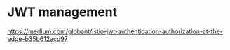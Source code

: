 # JWT management

https://medium.com/globant/istio-jwt-authentication-authorization-at-the-edge-b35b612acd97